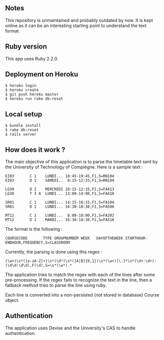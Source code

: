 ## Notes

This repository is unmaintained and probably outdated by now.
It is kept online as it can be an interesting starting point to understand the text format.

## Ruby version
This app uses Ruby 2.2.0.

## Deployment on Heroku
    $ heroku login
    $ heroku create
    $ git push heroku master
    $ heroku run rake db:reset

## Local setup
    $ bundle install
    $ rake db:reset
    $ rails server

## How does it work ?
The main objective of this application is to parse the timetable text sent by the University of Technology of Compiègne.
Here is a sample text :

    EI03       C 1    LUNDI... 18:45-19:45,F1,S=RN104
    EI03       D 1    SAMEDI..  8:15-12:15,F1,S=RN104

    LG30       D 2    MERCREDI 10:15-12:15,F1,S=FA413
    LG30       T 3 A  LUNDI... 13:00-14:00,F1,S=FA410

    SR01       C 1    LUNDI... 14:15-16:15,F1,S=FA104
    SR01       D 1    LUNDI... 16:30-18:30,F1,S=FA506

    MT12       C 1    LUNDI...  8:00-10:00,F1,S=FA202
    MT12       D 1    MARDI... 16:30-18:30,F1,S=FA518

The format is the following :

    COURSECODE       TYPE GROUPNUMBER WEEK   DAYOFTHEWEEK STARTHOUR-ENDHOUR,FREQUENCY,S=CLASSROOM

Currently, the parsing is done using this regex :

    (\w+)\s*([a-zA-Z]+)\s*(\d*)\s*([A|B]{0,1})\s*(\w+)[\.]*\s*(\d+:\d+)-(\d\d:\d\d),F(\d),S=\s*(\w*).*
 
The application tries to match the regex with each of the lines after some pre-processing.
If the regex fails to recognize the text in the line, then a fallback method tries to parse the line using ruby.

Each line is converted into a non-persisted (not stored in database) Course object.

## Authentication
The application uses Devise and the University's CAS to handle authentication.
